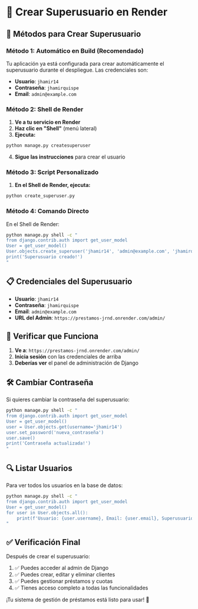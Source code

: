 # 👑 Crear Superusuario en Render

## 🚀 Métodos para Crear Superusuario

### **Método 1: Automático en Build (Recomendado)**

Tu aplicación ya está configurada para crear automáticamente el superusuario durante el despliegue. Las credenciales son:

- **Usuario**: `jhamir14`
- **Contraseña**: `jhamirquispe`
- **Email**: `admin@example.com`

### **Método 2: Shell de Render**

1. **Ve a tu servicio en Render**
2. **Haz clic en "Shell"** (menú lateral)
3. **Ejecuta:**
```bash
python manage.py createsuperuser
```
4. **Sigue las instrucciones** para crear el usuario

### **Método 3: Script Personalizado**

1. **En el Shell de Render, ejecuta:**
```bash
python create_superuser.py
```

### **Método 4: Comando Directo**

En el Shell de Render:
```bash
python manage.py shell -c "
from django.contrib.auth import get_user_model
User = get_user_model()
User.objects.create_superuser('jhamir14', 'admin@example.com', 'jhamirquispe')
print('Superusuario creado!')
"
```

## 📋 Credenciales del Superusuario

- **Usuario**: `jhamir14`
- **Contraseña**: `jhamirquispe`
- **Email**: `admin@example.com`
- **URL del Admin**: `https://prestamos-jrnd.onrender.com/admin/`

## 🔧 Verificar que Funciona

1. **Ve a**: `https://prestamos-jrnd.onrender.com/admin/`
2. **Inicia sesión** con las credenciales de arriba
3. **Deberías ver** el panel de administración de Django

## 🛠️ Cambiar Contraseña

Si quieres cambiar la contraseña del superusuario:

```bash
python manage.py shell -c "
from django.contrib.auth import get_user_model
User = get_user_model()
user = User.objects.get(username='jhamir14')
user.set_password('nueva_contraseña')
user.save()
print('Contraseña actualizada!')
"
```

## 🔍 Listar Usuarios

Para ver todos los usuarios en la base de datos:

```bash
python manage.py shell -c "
from django.contrib.auth import get_user_model
User = get_user_model()
for user in User.objects.all():
    print(f'Usuario: {user.username}, Email: {user.email}, Superusuario: {user.is_superuser}')
"
```

## ✅ Verificación Final

Después de crear el superusuario:

1. ✅ Puedes acceder al admin de Django
2. ✅ Puedes crear, editar y eliminar clientes
3. ✅ Puedes gestionar préstamos y cuotas
4. ✅ Tienes acceso completo a todas las funcionalidades

¡Tu sistema de gestión de préstamos está listo para usar! 🎉
